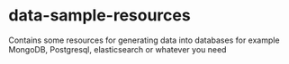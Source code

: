 # data-sample-resources
Contains some resources for generating data into databases for example MongoDB, Postgresql, elasticsearch or whatever you need
